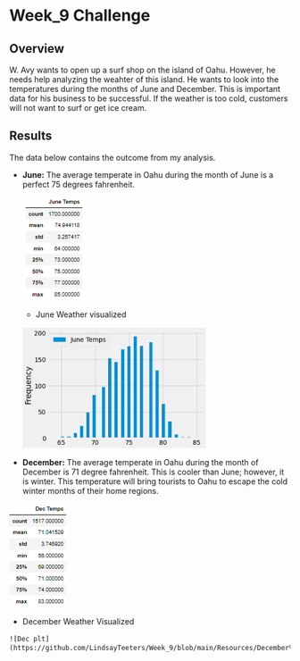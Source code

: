 # Week_9 Challenge

## Overview

W. Avy wants to open up a surf shop on the island of Oahu. However, he needs help analyzing the weahter of this island. He wants to look into the temperatures during the months of June and December. This is important data for his business to be successful. If the weather is too cold, customers will not want to surf or get ice cream. 

## Results

The data below contains the outcome from my analysis.

- <b>June:</b> The average temperate in Oahu during the month of June is a perfect 75 degrees fahrenheit.
  
  ![June Table](https://github.com/LindsayTeeters/Week_9/blob/main/Resources/June%20Temps%20Summary%20Table.png)
  
   - June Weather visualized
  
  ![June plt](https://github.com/LindsayTeeters/Week_9/blob/main/Resources/June%20Temps%20plt.png)
  
 - <b>December:</b> The average temperate in Oahu during the month of December is 71 degree fahrenheit.
 This is cooler than June; however, it is winter. This temperature will bring tourists to Oahu to escape the cold winter months of their home regions.
 
 ![Dec Table](https://github.com/LindsayTeeters/Week_9/blob/main/Resources/Dec%20Temps%20Summary%20Table.png)
 
   - December Weather Visualized 

    ![Dec plt](https://github.com/LindsayTeeters/Week_9/blob/main/Resources/December%20Temps%20plt.png)

